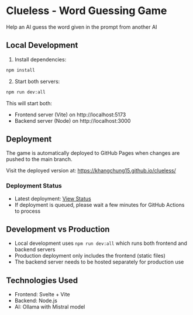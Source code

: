 # Clueless - Word Guessing Game

Help an AI guess the word given in the prompt from another AI

## Local Development

1. Install dependencies:
```bash
npm install
```

2. Start both servers:
```bash
npm run dev:all
```

This will start both:
- Frontend server (Vite) on http://localhost:5173
- Backend server (Node) on http://localhost:3000

## Deployment

The game is automatically deployed to GitHub Pages when changes are pushed to the main branch.

Visit the deployed version at: https://khangchung15.github.io/clueless/

### Deployment Status
- Latest deployment: [View Status](https://github.com/khangchung15/clueless/actions)
- If deployment is queued, please wait a few minutes for GitHub Actions to process

## Development vs Production

- Local development uses `npm run dev:all` which runs both frontend and backend servers
- Production deployment only includes the frontend (static files)
- The backend server needs to be hosted separately for production use

## Technologies Used

- Frontend: Svelte + Vite
- Backend: Node.js
- AI: Ollama with Mistral model

